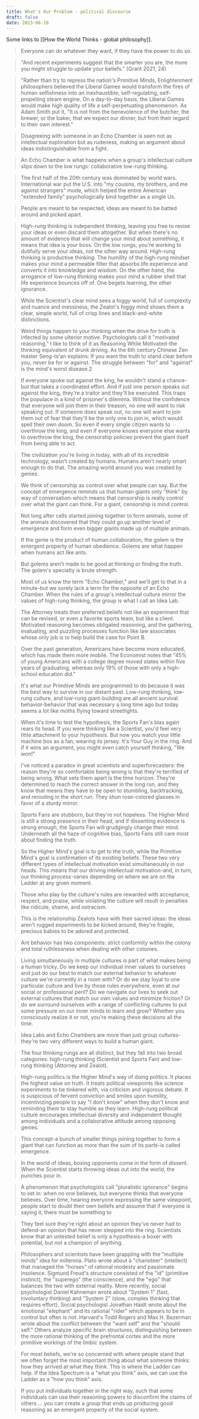 ```yaml
---
title: What's Our Problem - political discourse
draft: false
date: 2023-06-18
---
```

Some links to [[How the World Thinks - global philosophy]].

> Everyone can do whatever they want, if they have the power to do so.

> "And recent experiments suggest that the smarter you are, the more you might struggle to update your beliefs." (Grant 2021, 24)

> "Rather than try to repress the nation's Primitive Minds, Enlightenment philosophers believed the Liberal Games would transform the fires of human selfishness into an inexhaustible, self-regulating, self-propelling steam engine. On a day-to-day basis, the Liberal Games would make high quality of life a self-perpetuating phenomenon. As Adam Smith put it, "It is not from the benevolence of the butcher, the brewer, or the baker, that we expect our dinner, but from their regard to their own interest."

> Disagreeing with someone in an Echo Chamber is seen not as intellectual exploration but as rudeness, making an argument about ideas indistinguishable from a fight.

> An Echo Chamber is what happens when a group's intellectual culture slips down to the low rungs: collaborative low-rung thinking.

> The first half of the 20th century was dominated by world wars. International war put the U.S. into "my cousins, my brothers, and me against strangers" mode, which helped the entire American "extended family" psychologically bind together as a single Us.

> People are meant to be respected, ideas are meant to be batted around and picked apart.

> High-rung thinking is independent thinking, leaving you free to revise your ideas or even discard them altogether. But when there's no amount of evidence that will change your mind about something, it means that idea is your boss. On the low rungs, you're working to dutifully serve your ideas, not the other way around. High-rung thinking is productive thinking. The humility of the high-rung mindset makes your mind a permeable filter that absorbs life experience and converts it into knowledge and wisdom. On the other hand, the arrogance of low-rung thinking makes your mind a rubber shell that life experience bounces off of. One begets learning, the other ignorance.

> While the Scientist's clear mind sees a foggy world, full of complexity and nuance and messiness, the Zealot's foggy mind shows them a clear, simple world, full of crisp lines and black-and-white distinctions.

> Weird things happen to your thinking when the drive for truth is infected by some ulterior motive. Psychologists call it "motivated reasoning." I like to think of it as Reasoning While Motivated-the thinking equivalent of drunk driving. As the 6th century Chinese Zen master Seng-ts'an explains: If you want the truth to stand clear before you, never be for or against. The struggle between "for" and "against" is the mind's worst disease.2

> If everyone spoke out against the king, he wouldn't stand a chance-but that takes a coordinated effort. And if just one person speaks out against the king, they're a traitor and they'll be executed. This traps the populace in a kind of prisoner's dilemma. Without the confidence that everyone will join them in their treason, no one will want to risk speaking out. If someone does speak out, no one will want to join them out of fear that they'll be the only one to join in, which would spell their own doom. So even if every single citizen wants to overthrow the king, and even if everyone knows everyone else wants to overthrow the king, the censorship policies prevent the giant itself from being able to act.

> The civilization you're living in today, with all of its incredible technology, wasn't created by humans. Humans aren't nearly smart enough to do that. The amazing world around you was created by genies.

> We think of censorship as control over what people can say. But the concept of emergence reminds us that human giants only "think" by way of conversation-which means that censorship is really control over what the giant can think. For a giant, censorship is mind control.

> Not long after cells started joining together to form animals, some of the animals discovered that they could go up another level of emergence and form even bigger giants made up of multiple animals.

> If the genie is the product of human collaboration, the golem is the emergent property of human obedience. Golems are what happen when humans act like ants.

> But golems aren't made to be good at thinking or finding the truth. The golem's specialty is brute strength.

> Most of us know the term "Echo Chamber," and we'll get to that in a minute-but we sorely lack a term for the opposite of an Echo Chamber. When the rules of a group's intellectual culture mirror the values of high-rung thinking, the group is what I call an Idea Lab.

> The Attorney treats their preferred beliefs not like an experiment that can be revised, or even a favorite sports team, but like a client. Motivated reasoning becomes obligated reasoning, and the gathering, evaluating, and puzzling processes function like law associates whose only job is to help build the case for Point B.

> Over the past generation, Americans have become more educated, which has made them more mobile. The Economist notes that "45% of young Americans with a college degree moved states within five years of graduating, whereas only 19% of those with only a high-school education did."

> It's what our Primitive Minds are programmed to do because it was the best way to survive in our distant past. Low-rung thinking, low-rung culture, and low-rung giant-building are all ancient survival behavior-behavior that was necessary a long time ago but today seems a lot like moths flying toward streetlights.

> When it's time to test the hypothesis, the Sports Fan's bias again rears its head. If you were thinking like a Scientist, you'd feel very little attachment to your hypothesis. But now you watch your little machine box as a fan, wearing its jersey. It's Your Guy in the ring. And if it wins an argument, you might even catch yourself thinking, "We won!"

> I've noticed a paradox in great scientists and superforecasters: the reason they're so comfortable being wrong is that they're terrified of being wrong. What sets them apart is the time horizon. They're determined to reach the correct answer in the long run, and they know that means they have to be open to stumbling, backtracking, and rerouting in the short run. They shun rose-colored glasses in favor of a sturdy mirror.

> Sports Fans are stubborn, but they're not hopeless. The Higher Mind is still a strong presence in their head, and if dissenting evidence is strong enough, the Sports Fan will grudgingly change their mind. Underneath all the haze of cognitive bias, Sports Fans still care most about finding the truth.

> So the Higher Mind's goal is to get to the truth, while the Primitive Mind's goal is confirmation of its existing beliefs. These two very different types of intellectual motivation exist simultaneously in our heads. This means that our driving intellectual motivation-and, in turn, our thinking process-varies depending on where we are on the Ladder at any given moment.

> Those who play by the culture's rules are rewarded with acceptance, respect, and praise, while violating the culture will result in penalties like ridicule, shame, and ostracism.

> This is the relationship Zealots have with their sacred ideas: the ideas aren't rugged experiments to be kicked around, they're fragile, precious babies to be adored and protected.

> Ant behavior has two components: strict conformity within the colony and total ruthlessness when dealing with other colonies.

> Living simultaneously in multiple cultures is part of what makes being a human tricky. Do we keep our individual inner values to ourselves and just do our best to match our external behavior to whatever culture we're currently in a room with? Or do we stay loyal to one particular culture and live by those rules everywhere, even at our social or professional peril? Do we navigate our lives to seek out external cultures that match our own values and minimize friction? Or do we surround ourselves with a range of conflicting cultures to put some pressure on our inner minds to learn and grow? Whether you consciously realize it or not, you're making these decisions all the time.

> Idea Labs and Echo Chambers are more than just group cultures-they're two very different ways to build a human giant.

> The four thinking rungs are all distinct, but they fall into two broad categories: high-rung thinking (Scientist and Sports Fan) and low-rung thinking (Attorney and Zealot).

> High-rung politics is the Higher Mind's way of doing politics. It places the highest value on truth. It treats political viewpoints like science experiments to be tinkered with, via criticism and vigorous debate. It is suspicious of fervent conviction and smiles upon humility, incentivizing people to say "I don't know" when they don't know and reminding them to stay humble as they learn. High-rung political culture encourages intellectual diversity and independent thought among individuals and a collaborative attitude among opposing genies.

> This concept-a bunch of smaller things joining together to form a giant that can function as more than the sum of its parts-is called emergence.

> In the world of ideas, boxing opponents come in the form of dissent. When the Scientist starts throwing ideas out into the world, the punches pour in.

> A phenomenon that psychologists call "pluralistic ignorance" begins to set in: when no one believes, but everyone thinks that everyone believes. Over time, hearing everyone expressing the same viewpoint, people start to doubt their own beliefs and assume that if everyone is saying it, there must be something to

> They feel sure they're right about an opinion they've never had to defend-an opinion that has never stepped into the ring. Scientists know that an untested belief is only a hypothesis-a boxer with potential, but not a champion of anything.

> Philosophers and scientists have been grappling with the "multiple minds" idea for millennia. Plato wrote about a "charioteer" (intellect) that managed the "horses" of rational modesty and passionate insolence. Sigmund Freud's structure consisted of the "id" (primitive instinct), the "superego" (the conscience), and the "ego" that balances the two with external reality. More recently, social psychologist Daniel Kahneman wrote about "System 1" (fast, involuntary thinking) and "System 2" (slow, complex thinking that requires effort). Social psychologist Jonathan Haidt wrote about the emotional "elephant" and its rational "rider" which appears to be in control but often is not. Harvard's Todd Rogers and Max H. Bazerman wrote about the conflict between the "want self" and the "should self." Others analyze specific brain structures, distinguishing between the more rational thinking of the prefrontal cortex and the more primitive workings of the limbic system.

> For most beliefs, we're so concerned with where people stand that we often forget the most important thing about what someone thinks: how they arrived at what they think. This is where the Ladder can help. If the Idea Spectrum is a "what you think" axis, we can use the Ladder as a "how you think" axis. 

> If you put individuals together in the right way, such that some individuals can use their reasoning powers to disconfirm the claims of others … you can create a group that ends up producing good reasoning as an emergent property of the social system.